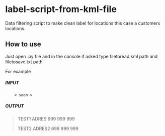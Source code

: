 # label-script-from-kml-file
Data filtering script to make clean label for locations this case a customers locations.

## How to use
Just open .py file and in the console if asked type filetoread.kml path and filetosave.txt path


For example

##### INPUT
        < soon >
			
##### OUTPUT

>TEST1 ADRES 999 999 999
>
>TEST2 ADRES2 699 999 999
			
			
